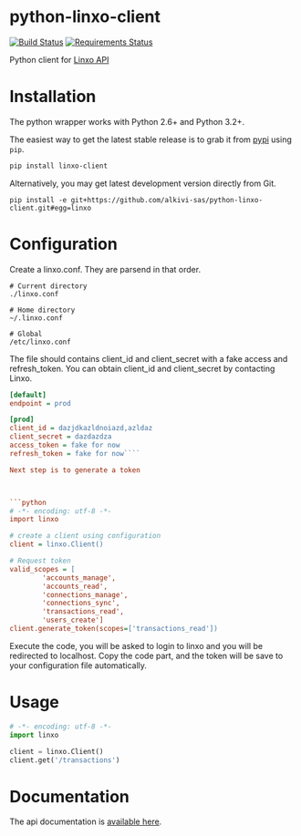 python-linxo-client
==========================

[![Build Status](https://travis-ci.org/alkivi-sas/python-linxo-client.svg?branch=master)](https://travis-ci.org/alkivi-sas/python-linxo-client)
[![Requirements Status](https://requires.io/github/alkivi-sas/python-linxo-client/requirements.svg?branch=master)](https://requires.io/github/alkivi-sas/python-linxo-client/requirements/?branch=master)

Python client for [Linxo API](https://www.linxo.com)

Installation
============

The python wrapper works with Python 2.6+ and Python 3.2+.

The easiest way to get the latest stable release is to grab it from [pypi](https://pypi.python.org/pypi/linxo>) using ``pip``.

```bash
pip install linxo-client
```

Alternatively, you may get latest development version directly from Git.

```
pip install -e git+https://github.com/alkivi-sas/python-linxo-client.git#egg=linxo
```

Configuration
=============

Create a linxo.conf. They are parsend in that order.

```
# Current directory
./linxo.conf

# Home directory
~/.linxo.conf

# Global
/etc/linxo.conf
```


The file should contains client_id and client_secret with a fake access and refresh_token. You can obtain client_id and client_secret by contacting Linxo.

```ini
[default]
endpoint = prod

[prod]
client_id = dazjdkazldnoiazd,azldaz
client_secret = dazdazdza
access_token = fake for now
refresh_token = fake for now````

Next step is to generate a token



```python
# -*- encoding: utf-8 -*-
import linxo

# create a client using configuration
client = linxo.Client()

# Request token
valid_scopes = [
        'accounts_manage',
        'accounts_read',
        'connections_manage',
        'connections_sync',
        'transactions_read',
        'users_create']
client.generate_token(scopes=['transactions_read'])
```

Execute the code, you will be asked to login to linxo and you will be redirected to localhost.
Copy the code part, and the token will be save to your configuration file automatically.

Usage
=====
```python
# -*- encoding: utf-8 -*-
import linxo

client = linxo.Client()
client.get('/transactions')
```

Documentation
=============
The api documentation is [available here](https://sandbox-api.linxo.com/v2/documentation/).
